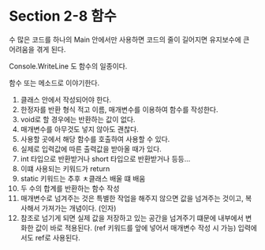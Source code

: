 # Section 2-8 함수

수 많은 코드를 하나의 Main 안에서만 사용하면 코드의 줄이 길어지면 유지보수에 큰 어려움을 겪게 된다.

Console.WriteLine 도 함수의 일종이다.

함수 또는 메소드로 이야기한다.

1. 클래스 안에서 작성되어야 한다.
2. 한정자를 반환 형식 적고 이름, 매개변수를 이용하여 함수를 작성한다.
3. void로 할 경우에는 반환하는 값이 없다.
4. 매개변수를 아무것도 넣지 않아도 괜찮다.
5. 사용할 곳에서 해당 함수를 호출하여 사용할 수 있다.
6. 실제로 입력값에 따른 출력값을 받아올 때가 있다.
7. int 타입으로 반환받거나 short 타입으로 반환받거나 등등...
8. 이떄 사용되는 키워드가 return 
9. static 키워드는 추후 ㅊ클래스 배울 떄 배움
10. 두 수의 합계를 반환하는 함수 작성 
11. 매개변수로 넘겨주는 것은 특별한 작업을 해주지 않으면 값을 넘겨주는 것이고, 복사해서 가져가는 개념이다. (인자) 
12. 참조로 넘기게 되면 실제 값을 저장하고 있는 공간을 넘겨주기 떄문에 내부에서 변화한 값이 바로 적용된다. (ref 키워드를 앞에 넣어서 매개변수 작성 시 가능) 입력에서도 ref로 사용된다.